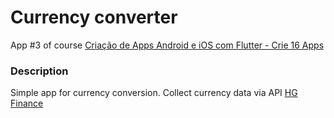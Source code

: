 # Currency converter

App #3 of course [Criação de Apps Android e iOS com Flutter - Crie 16 Apps](https://www.udemy.com/course/curso-completo-flutter-app-android-ios/)

### Description

Simple app for currency conversion. Collect currency data via API [HG Finance](https://hgbrasil.com/status/finance)
